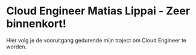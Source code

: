 
# Cloud Engineer Matias Lippai - Zeer binnenkort!
Hier volg je de vooruitgang gedurende mijn traject om Cloud Engineer te worden.

